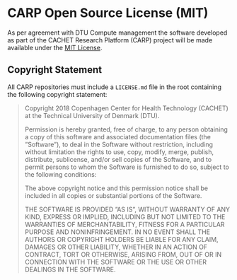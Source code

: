 # CARP Open Source License (MIT)

As per agreement with DTU Compute management the software developed as part of the CACHET Research Platform (CARP)  project will be made available under the [MIT License](https://opensource.org/licenses/MIT).

## Copyright Statement

All CARP repositories must include a `LICENSE.md` file in the root containing the following copyright statement:

> Copyright 2018 Copenhagen Center for Health Technology (CACHET) at the Technical University of Denmark (DTU).
>
> Permission is hereby granted, free of charge, to any person obtaining a copy of this software and associated documentation files (the ”Software”), to deal in the Software without restriction, including without limitation the rights to use, copy, modify, merge, publish, distribute, sublicense, and/or sell copies of the Software, and to permit persons to whom the Software is furnished to do so, subject to the following conditions:
>
> The above copyright notice and this permission notice shall be included in all copies or substantial portions of the Software.
>
> THE SOFTWARE IS PROVIDED ”AS IS”, WITHOUT WARRANTY OF ANY KIND, EXPRESS OR IMPLIED, INCLUDING BUT NOT LIMITED TO THE WARRANTIES OF MERCHANTABILITY, FITNESS FOR A PARTICULAR PURPOSE AND NONINFRINGEMENT. IN NO EVENT SHALL THE AUTHORS OR COPYRIGHT HOLDERS BE LIABLE FOR ANY CLAIM, DAMAGES OR OTHER LIABILITY, WHETHER IN AN ACTION OF CONTRACT, TORT OR OTHERWISE, ARISING FROM, OUT OF OR IN CONNECTION WITH THE SOFTWARE OR THE USE OR OTHER DEALINGS IN THE SOFTWARE.
